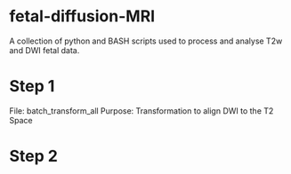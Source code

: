 # fetal-diffusion-MRI
A collection of python and BASH scripts used to process and analyse T2w and DWI fetal data.

# Step 1
File: batch_transform_all
Purpose: Transformation to align DWI to the T2 Space

# Step 2
